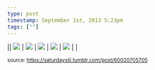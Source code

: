 ```yaml
---
type: post
timestamp: September 1st, 2013 5:23pm
tags: [""]
---
```


|| <img src="https://saturdayxiii.github.io/media/60020705705_1.jpg"/> | <img src="https://saturdayxiii.github.io/media/60020705705_2.jpg"/> | <img src="https://saturdayxiii.github.io/media/60020705705_3.jpg"/> | 
 <img src="https://saturdayxiii.github.io/media/60020705705_4.jpg"/> | <img src="https://saturdayxiii.github.io/media/60020705705_5.jpg"/> |  | 

<small>source: https://saturdayxiii.tumblr.com/post/60020705705</small>